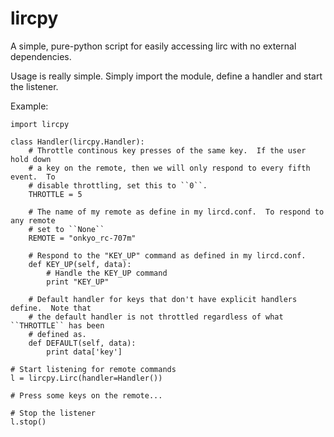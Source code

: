 lircpy
======

A simple, pure-python script for easily accessing lirc with no external dependencies.

Usage is really simple.  Simply import the module, define a handler and start
the listener.

Example:

    import lircpy

    class Handler(lircpy.Handler):
        # Throttle continous key presses of the same key.  If the user hold down
        # a key on the remote, then we will only respond to every fifth event.  To
        # disable throttling, set this to ``0``.
        THROTTLE = 5

        # The name of my remote as define in my lircd.conf.  To respond to any remote
        # set to ``None``
        REMOTE = "onkyo_rc-707m"   

        # Respond to the "KEY_UP" command as defined in my lircd.conf.
        def KEY_UP(self, data):
            # Handle the KEY_UP command
            print "KEY_UP"

        # Default handler for keys that don't have explicit handlers define.  Note that
        # the default handler is not throttled regardless of what ``THROTTLE`` has been
        # defined as.
        def DEFAULT(self, data):
            print data['key']

    # Start listening for remote commands
    l = lircpy.Lirc(handler=Handler())

    # Press some keys on the remote...

    # Stop the listener
    l.stop()